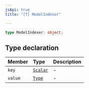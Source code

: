 ```yaml
---
jsApi: true
title: "[T] ModelIndexer"

---
```

```ts
type ModelIndexer: object;
```

## Type declaration

| Member | Type | Description |
| :------ | :------ | :------ |
| `key` | [`Scalar`](../interfaces/Scalar.md) | - |
| `value` | [`Type`](Type.md) | - |
